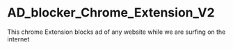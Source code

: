 # AD_blocker_Chrome_Extension_V2
This chrome Extension blocks ad of any website while we are surfing on the internet
